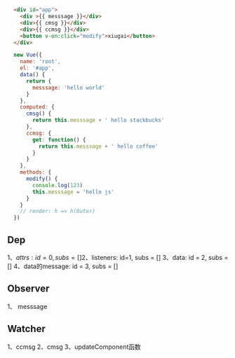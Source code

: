 #

```html
  <div id="app">
    <div >{{ messsage }}</div>
    <div>{{ cmsg }}</div>
    <div>{{ ccmsg }}</div>
    <button v-on:click="modify">xiugai</button>
  </div>
```

```js
  new Vue({
    name: 'root',
    el: '#app',
    data() {
      return {
        messsage: 'hello world'
      }
    },
    computed: {
      cmsg() {
        return this.messsage + ' hello stackbucks'
      },
      ccmsg: {
        get: function() {
          return this.messsage + ' hello coffee'
        }
      }
    },
    methods: {
      modify() {
        console.log(123)
        this.messsage = 'hello js'
      }
    }
    // render: h => h(Outer)
  })
```

## Dep

1、$attrs: id=0, subs = []
2、$listeners: id=1, subs = []
3、data: id = 2, subs = []
4、data的message: id = 3, subs = []

## Observer

1、 messsage

## Watcher

1、ccmsg
2、cmsg
3、updateComponent函数
